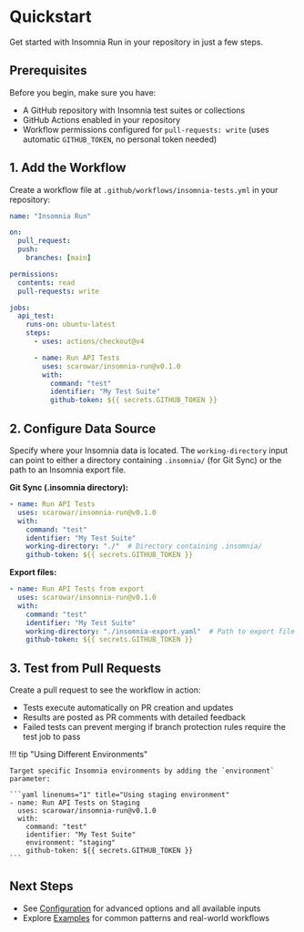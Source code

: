 # Quickstart

Get started with Insomnia Run in your repository in just a few steps.

## Prerequisites

Before you begin, make sure you have:

- A GitHub repository with Insomnia test suites or collections
- GitHub Actions enabled in your repository
- Workflow permissions configured for `pull-requests: write` (uses automatic `GITHUB_TOKEN`, no personal token needed)

## 1. Add the Workflow

Create a workflow file at `.github/workflows/insomnia-tests.yml` in your repository:

```yaml linenums="1" title=".github/workflows/insomnia-tests.yml"
name: "Insomnia Run"

on:
  pull_request:
  push:
    branches: [main]

permissions:
  contents: read
  pull-requests: write

jobs:
  api_test:
    runs-on: ubuntu-latest
    steps:
      - uses: actions/checkout@v4

      - name: Run API Tests
        uses: scarowar/insomnia-run@v0.1.0
        with:
          command: "test"
          identifier: "My Test Suite"
          github-token: ${{ secrets.GITHUB_TOKEN }}
```

## 2. Configure Data Source

Specify where your Insomnia data is located. The `working-directory` input can point to either a directory containing `.insomnia/` (for Git Sync) or the path to an Insomnia export file.

**Git Sync (.insomnia directory):**
```yaml linenums="1" title="Using Git Sync"
- name: Run API Tests
  uses: scarowar/insomnia-run@v0.1.0
  with:
    command: "test"
    identifier: "My Test Suite"
    working-directory: "./"  # Directory containing .insomnia/
    github-token: ${{ secrets.GITHUB_TOKEN }}
```

**Export files:**
```yaml linenums="1" title="Using export files"
- name: Run API Tests from export
  uses: scarowar/insomnia-run@v0.1.0
  with:
    command: "test"
    identifier: "My Test Suite"
    working-directory: "./insomnia-export.yaml"  # Path to export file
    github-token: ${{ secrets.GITHUB_TOKEN }}
```

## 3. Test from Pull Requests

Create a pull request to see the workflow in action:

- Tests execute automatically on PR creation and updates
- Results are posted as PR comments with detailed feedback
- Failed tests can prevent merging if branch protection rules require the test job to pass

!!! tip "Using Different Environments"

    Target specific Insomnia environments by adding the `environment` parameter:

    ```yaml linenums="1" title="Using staging environment"
    - name: Run API Tests on Staging
      uses: scarowar/insomnia-run@v0.1.0
      with:
        command: "test"
        identifier: "My Test Suite"
        environment: "staging"
        github-token: ${{ secrets.GITHUB_TOKEN }}
    ```

## Next Steps

- See [Configuration](configuration.md) for advanced options and all available inputs
- Explore [Examples](examples.md) for common patterns and real-world workflows
